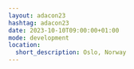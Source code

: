 ```yaml
---
layout: adacon23
hashtag: adacon23
date: 2023-10-10T09:00:00+01:00
mode: development
location:
  short_description: Oslo, Norway
---
```

